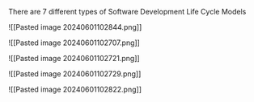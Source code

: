 
 There are 7 different types of Software Development Life Cycle Models


![[Pasted image 20240601102844.png]]

![[Pasted image 20240601102707.png]]

![[Pasted image 20240601102721.png]]

![[Pasted image 20240601102729.png]]

![[Pasted image 20240601102822.png]]